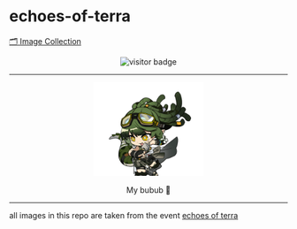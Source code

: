 # echoes-of-terra

[🗂️ Image Collection](https://github.com/ArashiCode/echoes-of-terra/tree/main/chibi)

<p align="center"><img src="https://profile-counter.glitch.me/arashi/count.svg" alt="visitor badge" width="35%"></p>

---

<div align="center">
  <img src="https://raw.githubusercontent.com/ArashiCode/echoes-of-terra/refs/heads/main/chibi/Gavial%20the%20Invincible.png" alt="Deskripsi Gambar" width="200px">
  <p>My bubub 🥰</p>
</div>

---

all images in this repo are taken from the event [echoes of terra](https://echoesofterra.arknights.global/)


